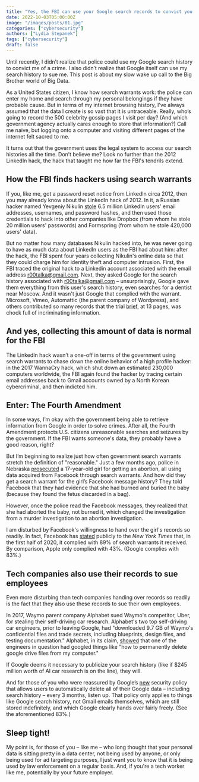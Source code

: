 ```yaml
---
title: "Yes, the FBI can use your Google search records to convict you. And so can Google."
date: 2022-10-03T05:00:00Z
image: "/images/posts/01.jpg"
categories: ["cybersecurity"]
authors: ["Lydia Stepanek"]
tags: ["cybersecurity"]
draft: false
---
```


Until recently, I didn’t realize that police could use my Google search history to convict me of a crime. I also didn’t realize that Google itself can use my search history to sue me. This post is about my slow wake up call to the Big Brother world of Big Data.

As a United States citizen, I know how search warrants work: the police can enter my home and search through my personal belongings if they have probable cause. But in terms of my internet browsing history, I've always assumed that the data I create is so vast that it is untraceable. Really, who’s going to record the 500 celebrity gossip pages I visit per day? (And which government agency actually cares enough to store that information?) Call me naive, but logging onto a computer and visiting different pages of the internet felt sacred to me.

It turns out that the government uses the legal system to access our search histories all the time. Don’t believe me? Look no further than the 2012 LinkedIn hack, the hack that taught me how far the FBI's tendrils extend.

## How the FBI finds hackers using search warrants

If you, like me, got a password reset notice from LinkedIn circa 2012, then you may already know about the LinkedIn hack of 2012. In it, a Russian hacker named Yevgeniy Nikulin [stole](https://darknetdiaries.com/transcript/86) 6.5 million LinkedIn users’ email addresses, usernames, and password hashes, and then used those credentials to hack into other companies like Dropbox (from whom he stole 20 million users' passwords) and Formspring (from whom he stole 420,000 users' data).

But no matter how many databases Nikulin hacked into, he was never going to have as much data about LinkedIn users as the FBI had about him: after the hack, the FBI spent four years collecting Nikulin's online data so that they could charge him for identity theft and computer intrusion. First, the FBI traced the original hack to a Linkedin account associated with the email address r00talka@gmail.com. Next, they asked Google for the search history associated with r00talka@gmail.com – unsurprisingly, Google gave them everything from this user's search history, even searches for a dentist near Moscow. And it wasn't just Google that complied with the warrant. Microsoft, Vimeo, Automattic (the parent company of Wordpress), and others contributed so many records that the trial [brief](https://regmedia.co.uk/2020/04/28/russian-hacker-case.pdf), at 13 pages, was chock full of incriminating information.

## And yes, collecting this amount of data is normal for the FBI

The LinkedIn hack wasn’t a one-off in terms of the government using search warrants to chase down the online behavior of a high profile hacker: in the 2017 WannaCry hack, which shut down an estimated 230,000 computers worldwide, the FBI again found the hacker by tracing certain email addresses back to Gmail accounts owned by a North Korean cybercriminal, and then indicted him.

## Enter:  The Fourth Amendment

In some ways, I’m okay with the government being able to retrieve information from Google in order to solve crimes. After all, the Fourth Amendment protects U.S. citizens unreasonable searches and seizures by the government. If the FBI wants someone's data, they probably have a good reason, right?

But I’m beginning to realize just how often government search warrants stretch the definition of "reasonable." Just a few months ago, police in Nebraska [prosecuted](https://techcrunch.com/2022/08/09/facebook-helps-cops-prosecute-17-year-old-for-abortion/) a 17-year-old girl for getting an abortion, all using data acquired from Facebook through search warrants. And how did they get a search warrant for the girl’s Facebook message history? They told Facebook that they had evidence that she had burned and buried the baby (because they found the fetus discarded in a bag).

However, once the police read the Facebook messages, they realized that she had aborted the baby, not burned it, which changed the investigation from a murder investigation to an abortion investigation.

I am disturbed by Facebook's willingness to hand over the girl's records so readily. In fact, Facebook has [stated](https://www.nytimes.com/2021/06/14/technology/personal-data-apple-google-facebook.html) publicly to the *New York Times* that, in the first half of 2020, it complied with 89% of  search warrants it received. By comparison, Apple only complied with 43%. (Google complies with 83%.)

## Tech companies also use their records to sue employees

Even more disturbing than tech companies handing over records so readily is the fact that they also use these records to sue their own employees.

In 2017, Waymo parent company Alphabet sued Waymo's competitor, Uber, for stealing their self-driving car research. Alphabet's two top self-driving car engineers, prior to leaving Google, had "downloaded 9.7 GB of Waymo's confidential files and trade secrets, including blueprints, design files, and testing documentation." Alphabet, in its claim, [showed](https://www.vox.com/2017/10/3/16411184/uber-alphabet-waymo-self-driving-lawsuit-anthony-levandowski-timeline) that one of the engineers in question had googled things like "how to permanently delete google drive files from my computer."

If Google deems it necessary to publicize your search history (like if $245 million worth of AI car research is on the line), they will.

And for those of you who were reassured by Google’s [new](https://blog.google/technology/safety-security/keeping-private-information-private/) security policy that allows users to automatically delete all of their Google data – including search history – every 3 months, listen up. That policy only applies to things like Google search history, not Gmail emails themselves, which are still stored indefinitely, and which Google clearly hands over fairly freely. (See the aforementioned 83%.)

## Sleep tight!

My point is, for those of you – like me – who long thought that your personal data is sitting pretty in a data center, not being used by anyone, or only being used for ad targeting purposes, I just want you to know that it is being used by law enforcement on a regular basis. And, if you're a tech worker like me, potentially by your future employer. 
